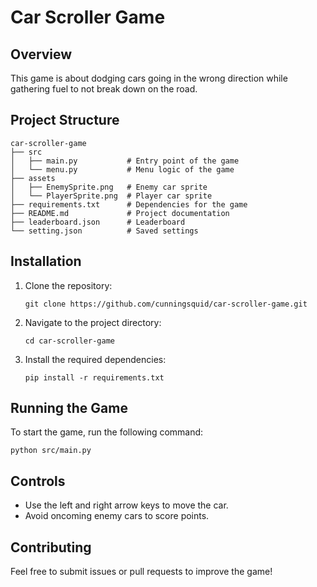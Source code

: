 # Car Scroller Game

## Overview
This game is about dodging cars going in the wrong direction while gathering fuel to not break down on the road.

## Project Structure
```
car-scroller-game
├── src
│   ├── main.py           # Entry point of the game
│   └── menu.py           # Menu logic of the game
├── assets
│   ├── EnemySprite.png   # Enemy car sprite
│   └── PlayerSprite.png  # Player car sprite
├── requirements.txt      # Dependencies for the game
├── README.md             # Project documentation
├── leaderboard.json      # Leaderboard
└── setting.json          # Saved settings

```

## Installation
1. Clone the repository:
   ```
   git clone https://github.com/cunningsquid/car-scroller-game.git
   ```
2. Navigate to the project directory:
   ```
   cd car-scroller-game
   ```
3. Install the required dependencies:
   ```
   pip install -r requirements.txt
   ```

## Running the Game
To start the game, run the following command:
```
python src/main.py
```

## Controls
- Use the left and right arrow keys to move the car.
- Avoid oncoming enemy cars to score points.

## Contributing
Feel free to submit issues or pull requests to improve the game!